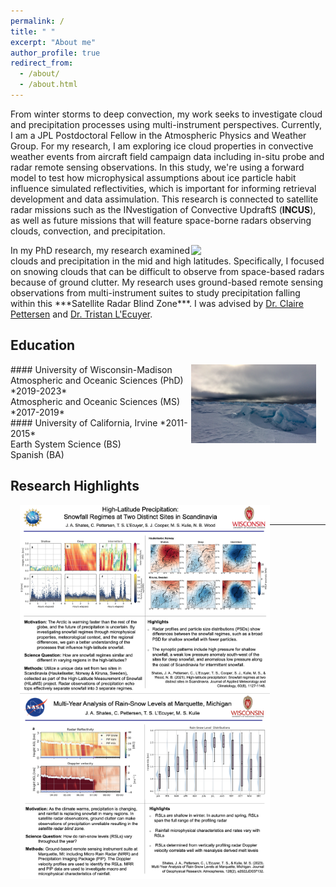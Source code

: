 ```yaml
---
permalink: /
title: " "
excerpt: "About me"
author_profile: true
redirect_from: 
  - /about/
  - /about.html
---
```


From winter storms to deep convection, my work seeks to investigate cloud and precipitation processes using multi-instrument perspectives.  Currently, I am a JPL Postdoctoral Fellow in the Atmospheric Physics and Weather Group. For my research, I am exploring ice cloud properties in convective weather events from aircraft field campaign data including in-situ probe and radar remote sensing observations. In this study, we're using a forward model to test how microphysical assumptions about ice particle habit influence simulated reflectivities, which is important for informing retrieval development and data assimulation. This research is connected to satellite radar missions such as the INvestigation of Convective UpdraftS (**INCUS**), as well as future missions that will feature space-borne radars observing clouds, convection, and precipitation.




<img src="/images/mqt_2022.gif"  width="200" style="float: right; margin-right: 15px;"> 
In my PhD research, my research examined clouds and precipitation in the mid and high latitudes. Specifically, I focused on snowing clouds that can be difficult to observe from space-based radars because of ground clutter. My research uses ground-based remote sensing observations from multi-instrument suites to study precipitation falling within this ***Satellite Radar Blind Zone***. I was advised by 
<a href="https://pettersen.engin.umich.edu/">Dr. Claire Pettersen</a> and 
<a href="https://lecuyer.aos.wisc.edu/">Dr. Tristan L'Ecuyer</a>. 

## Education
<img src="/images/fast_ice.png"  width="200" style="float: right; margin-right: 15px;"> 
#### University of Wisconsin-Madison  <br>
Atmospheric and Oceanic Sciences (PhD) *2019-2023* <br>
Atmospheric and Oceanic Sciences (MS) *2017-2019* <br>
#### University of California, Irvine *2011-2015*<br>
Earth System Science (BS)<br>
Spanish (BA)

## Research Highlights
<img src="/images/shates_highlight_hauk_kir.png"  width="400" style="float: left; margin-left: 15px;"> 
<br>
<hr>
<br>
<img src="/images/shates_highlight_mqt.png"  width="400" style="float: left; margin-left: 15px;"> 
